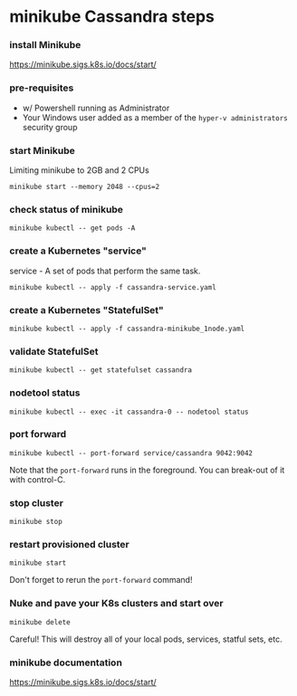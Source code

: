 # minikube Cassandra steps

### install Minikube
https://minikube.sigs.k8s.io/docs/start/

### pre-requisites
 - w/ Powershell running as Administrator
 - Your Windows user added as a member of the `hyper-v administrators` security group

### start Minikube
Limiting minikube to 2GB and 2 CPUs

    minikube start --memory 2048 --cpus=2

### check status of minikube
    minikube kubectl -- get pods -A

### create a Kubernetes "service"
service - A set of pods that perform the same task.

    minikube kubectl -- apply -f cassandra-service.yaml

### create a Kubernetes "StatefulSet"

    minikube kubectl -- apply -f cassandra-minikube_1node.yaml

### validate StatefulSet

    minikube kubectl -- get statefulset cassandra

### nodetool status

    minikube kubectl -- exec -it cassandra-0 -- nodetool status

### port forward

    minikube kubectl -- port-forward service/cassandra 9042:9042

Note that the `port-forward` runs in the foreground.  You can break-out of it with control-C.

### stop cluster

    minikube stop

### restart provisioned cluster

    minikube start

Don't forget to rerun the `port-forward` command!

### Nuke and pave your K8s clusters and start over

    minikube delete

Careful!  This will destroy all of your local pods, services, statful sets, etc.

### minikube documentation
https://minikube.sigs.k8s.io/docs/start/
